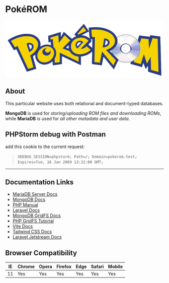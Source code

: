 # Pok&eacute;ROM

![pokerom-logo](./private/pokerom_logo.png "Pok&eacute;ROM")

[comment]: <> (https://github.com/bag33188/new-pokerom)

## About

This particular website uses both relational and document-typed databases. 

**MongoDB** is used for _storing/uploading ROM files and downloading ROMs_, 
while **MariaDB** is used for _all other metadata and user data_.

## PHPStorm debug with Postman

add this cookie to the current request:
> `XDEBUG_SESSION=phpstorm; Path=/; Domain=pokerom.test; Expires=Tue, 16 Jan 2069 13:32:00 GMT;`

________

## Documentation Links

* [MariaDB Server Docs][]
* [MongoDB Docs][]
* [PHP Manual][]
* [Laravel Docs][]
* [MongoDB GridFS Docs][]
* [PHP GridFS Tutorial][]
* [Vite Docs][]
* [Tailwind CSS Docs][]
* [Laravel Jetstream Docs][]

[MariaDB Server Docs]: https://mariadb.com/kb/en/documentation/ "v10.9.3"
[MongoDB Docs]: https://www.mongodb.com/docs/manual/ "v6.0"
[PHP Manual]: https://www.php.net/manual/en/ "v8.1.6"
[Laravel Docs]: https://laravel.com/docs/9.x/ "v9.x"
[MongoDB GridFS Docs]: https://www.mongodb.com/docs/manual/core/gridfs/ "v6.0"
[PHP GridFS Tutorial]: https://www.mongodb.com/docs/php-library/v1.13/tutorial/gridfs/ "v1.13"
[Vite Docs]: https://vitejs.dev/guide "v3.1.3"
[Tailwind CSS Docs]: https://tailwindcss.com/docs "v3.1.8"
[Laravel Jetstream Docs]: https://jetstream.laravel.com/2.x/introduction.html "v2.12.3"

[//]: # "## Database Links:"
[//]: # ([mongodb php driver page]: https://www.php.net/manual/en/mongodb.installation.pecl.php)
[//]: # ([mongodb pecl extension]: https://pecl.php.net/package/mongodb "v1.13.0 - ts-x64, windows")
[//]: # ([php mongodb vendor manual]: https://www.php.net/manual/en/set.mongodb.php)
[//]: # ([php mongodb driver tutorial]: https://www.php.net/manual/en/mongodb.tutorial.library.php)
[//]: # ([mongodb php driver docs]: https://www.mongodb.com/docs/drivers/php/)

Browser Compatibility
---------------------
| IE  | Chrome | Opera | Firefox | Edge | Safari | Mobile |
|-----|--------|-------|---------|------|--------|--------|
| 11  | Yes    | Yes   | Yes     | Yes  | Yes    | Yes    |

[comment]: <> "`db.rom.chunks.countDocuments() == 88628`"

[//]: # (pokerom image archive sources)
[pokerom_logo_website]: https://lostmediawiki.com/Pok%C3%A9ROM_%28partially_lost_Pok%C3%A9mon_edutainment_series;_2000%29 "website containing original pokerom image asset"
[pokerom_logo_image]: https://lostmediawiki.com/images/3/32/Pokerom_title.png "original image for pokerom"
